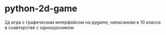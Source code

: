 # python-2d-game
2д игра с графическим интерфейсом на pygame, написанная в 10 классе в соавторстве с однокурсником 
